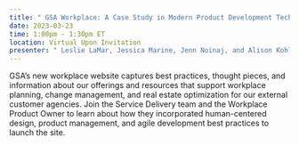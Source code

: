 ```yaml
---
title: " GSA Workplace: A Case Study in Modern Product Development Tech Talk "
date: 2023-03-23
time: 1:00pm - 1:30pm ET
location: Virtual Upon Invitation
presenter: " Leslie LaMar, Jessica Marine, Jenn Noinaj, and Alison Kohler"
---
```

<!--StartFragment-->

GSA’s new workplace website captures best practices, thought pieces, and information about our offerings and resources that support workplace planning, change management, and real estate optimization for our external customer agencies. Join the Service Delivery team and the Workplace Product Owner to learn about how they incorporated human-centered design, product management, and agile development best practices to launch the site.

<!--EndFragment-->
